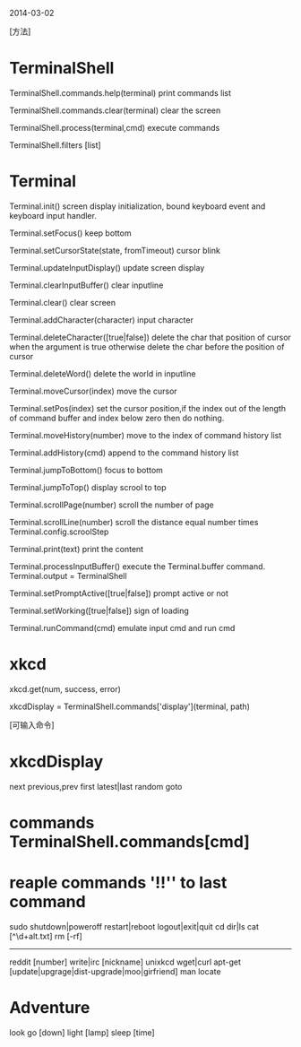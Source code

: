 2014-03-02

[方法]

TerminalShell
======

TerminalShell.commands.help(terminal)
    print commands list

TerminalShell.commands.clear(terminal)
    clear the screen

TerminalShell.process(terminal,cmd)
    execute commands

TerminalShell.filters [list]

Terminal
=====

Terminal.init()
    screen display initialization, bound keyboard event and keyboard input handler.

Terminal.setFocus()
    keep bottom

Terminal.setCursorState(state, fromTimeout)
    cursor blink

Terminal.updateInputDisplay()
    update screen display

Terminal.clearInputBuffer()
    clear inputline

Terminal.clear()
    clear screen

Terminal.addCharacter(character)
    input character

Terminal.deleteCharacter([true|false])
    delete the char that position of cursor when the argument is true otherwise delete the char before the position of cursor

Terminal.deleteWord()
    delete the world in inputline

Terminal.moveCursor(index)
    move the cursor

Terminal.setPos(index)
    set the cursor position,if the index out of the length of command buffer  and  index below zero then do nothing.

Terminal.moveHistory(number)
    move to the index of command history list 

Terminal.addHistory(cmd)
    append to the command history list

Terminal.jumpToBottom()
    focus to bottom

Terminal.jumpToTop()
    display scrool to top

Terminal.scrollPage(number)
    scroll the number of page

Terminal.scrollLine(number)
    scroll the distance equal number times Terminal.config.scroolStep

Terminal.print(text)
    print the content

Terminal.processInputBuffer()
    execute the Terminal.buffer command. Terminal.output = TerminalShell

Terminal.setPromptActive([true|false])
    prompt active or not

Terminal.setWorking([true|false])
    sign of loading 
    
Terminal.runCommand(cmd)
    emulate input cmd and run cmd
    
xkcd
=====

xkcd.get(num, success, error)

xkcdDisplay = TerminalShell.commands['display'](terminal, path)


[可输入命令]


xkcdDisplay
=======

next
previous,prev
first
latest|last
random
goto

commands TerminalShell.commands[cmd]
========
# reaple commands '!!'' to last command

sudo
shutdown|poweroff
restart|reboot
logout|exit|quit
cd
dir|ls
cat [^\d+alt.txt]
rm [-rf]
******
reddit [number]
write|irc [nickname]
unixkcd
wget|curl
apt-get [update|upgrage|dist-upgrade|moo|girfriend]
man
locate

Adventure
=========
look
go [down]
light [lamp]
sleep [time]



